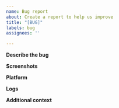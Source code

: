 ```yaml
---
name: Bug report
about: Create a report to help us improve
title: "[BUG]"
labels: bug
assignees: ''

---
```


<!--- General summary above as Title -->
<!--- Please delete sections you are not going to use, this makes the issue look much cleaner -->

**Describe the bug**
<!--- A clear and concise description of what the bug is -->


**Screenshots**
<!--- If applicable, add screenshots to help explain your problem -->


**Platform**
<!--- OS information, java version, Telegram Bot -->


**Logs**
<!--- please post the relevant log file/part of Novel-Grabber.jar (inside the bin folder)  -->


**Additional context**
<!--- Add any other context about the problem here -->
